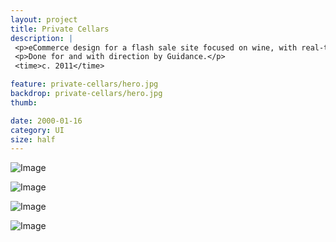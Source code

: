 ```yaml
---
layout: project
title: Private Cellars
description: |
 <p>eCommerce design for a flash sale site focused on wine, with real-time inventory and timed availability elements.</p>
 <p>Done for and with direction by Guidance.</p>
 <time>c. 2011</time>

feature: private-cellars/hero.jpg
backdrop: private-cellars/hero.jpg
thumb:

date: 2000-01-16
category: UI
size: half
---
```


![Image]({{site.project_img_path}}private-cellars/site.jpg)

![Image]({{site.project_img_path}}private-cellars/pages.jpg)

![Image]({{site.project_img_path}}private-cellars/mobile.jpg)

![Image]({{site.project_img_path}}private-cellars/mobile_pages.jpg)
